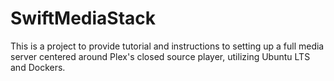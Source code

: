 # SwiftMediaStack
This is a project to provide tutorial and instructions to setting up a full media server centered around Plex's closed source player, utilizing Ubuntu LTS and Dockers.
